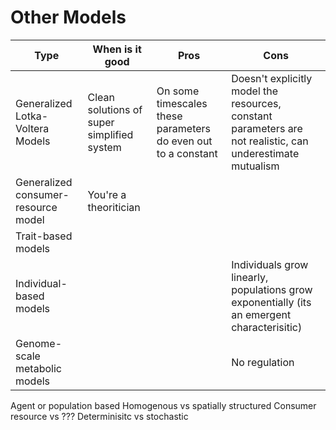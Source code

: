 # Other Models

| Type | When is it good | Pros | Cons|
| ---- | --------------- | --- | --- |
| Generalized Lotka-Voltera Models | Clean solutions of super simplified system |On some timescales these parameters do even out to a constant | Doesn't explicitly model the resources,  constant parameters are not realistic, can underestimate mutualism|
| Generalized consumer-resource model | You're a theoritician | | |
| Trait-based models | |
| Individual-based models| | | Individuals grow linearly, populations grow exponentially (its an emergent characterisitic)|
| Genome-scale metabolic models | | | No regulation |

Agent or population based
Homogenous vs spatially structured
Consumer resource vs ???
Determinisitc vs stochastic